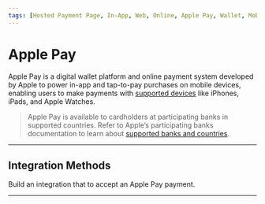 ```yaml
---
tags: [Hosted Payment Page, In-App, Web, Online, Apple Pay, Wallet, Mobile, Getting Started, Payment Source]
---
```


# Apple Pay

Apple Pay is a digital wallet platform and online payment system developed by Apple to power in-app and tap-to-pay purchases on mobile devices, enabling users to make payments with [supported devices](https://support.apple.com/en-us/HT208531) like iPhones, iPads, and Apple Watches.

<!-- theme: info -->
> Apple Pay is available to cardholders at participating banks in supported countries. Refer to Apple’s participating banks documentation to learn about [supported banks and countries](https://support.apple.com/en-us/HT204916).

---

## Integration Methods

Build an integration that to accept an Apple Pay payment.

<!-- type: row -->

<!-- type: card
title: Web: RESTful API
description: Commerce Hub's RESTful API integration allows the merchant to create a custom UI integration with Apple Pay.
link: ?path=docs/Online-Mobile-Digital/Wallets-AltPayments/Apple-Pay/Apple-Pay-Web-REST.md
-->

<!-- type: card
title: Web: Hosted Payment Page
description: Commerce Hub's Hosted Payment Page integration removes the PCI Compliance requirement on the merchant server by handling the payment processing form on Commerce Hub's secure server.
link: 
-->

<!-- type: card
title: In-App Integration
description: Commerce Hub's RESTful API integration allows the merchant to create a custom App integration with Apple Pay.
link: ?path=docs/Online-Mobile-Digital/Wallets-AltPayments/Apple-Pay/Apple-Pay-App.md
-->

<!-- type: row-end -->

---
